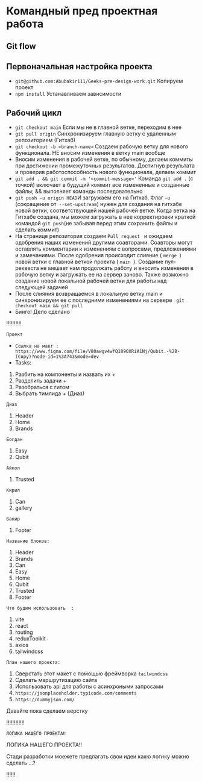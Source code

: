 # Командный пред проектная работа

## Git flow

## Первоначальная настройка проекта

- `git@github.com:Abubakir111/Geeks-pre-design-work.git` Копируем проект
- `npm install` Устанавливаем зависимости

## Рабочий цикл

- `git checkout main` Если мы не в главной ветке, переходим в нее
- `git pull origin` Синхронизируем главную ветку с удаленным репозиторием (Гитхаб)
- `git checkout -b <branch-name>` Создаем рабочую ветку для нового функционала. НЕ вносим изменения в ветку main вообще
- Вносим изменения в рабочей ветке, по обычному, делаем коммиты при достижении промежуточных результатов. Достигнув результата и проверив работоспособность нового функционала, делаем коммит
- `git add . && git commit -m '<commit-message>'` Команда `git add .` (с точкой) включает в будущий коммит все измененные и созданные файлы; && выполняет команды последовательно
- `git push -u origin HEAD`И загружаем его на Гитхаб. Флаг `-u` (сокращение от` --set-upstream`) нужен для создания на гитхабе новой ветки, соответствующей нашей рабочей ветке. Когда ветка на Гитхабе создана, мы можем загружать в нее корректировки краткой командой `git push`(не забывая перед этим сохранить файлы и сделать коммит)
- На странице репозитория создаем `Pull request ` и ожидаем одобрения наших изменений другими соавторами. Соавторы могут оставлять комментарии к изменениям с вопросами, предложениями и замечаниями. После одобрения происходит слияние ( `merge `) новой ветки с главной веткой проекта ( `main `). Создание пул-реквеста не мешает нам продолжать работу и вносить изменения в рабочую ветку и загружать ее на сервер заново. Также возможно создание новой локальной рабочей ветки для работы над следующей задачей
- После слияния возвращаемся в локальную ветку main и синхронизируем ее с последними изменениями на сервере ` git checkout main && git pull`
- Бинго! Дело сделано

‼️‼️‼️‼️‼️

`Проект `

- `Ссылка на макт : https://www.figma.com/file/V80awgv4wfQ189OXRiA1Nj/Qubit.-%2B-(Copy)?node-id=1%3A743&mode=dev`
- Tasks:

1.  Разбить на компоненты и назвать их +
2.  Разделить задачи +
3.  Разобраться с гитом
4.  Выбрать тимлида + (Диаз)

`Диаз`

1. Header
2. Home
3. Brands

`Богдан`

1. Easy
2. Qubit

`Айкол`

1. Trusted

`Кирил`

1. Can
2. gallery

`Бакир`

1. Footer

`Название блоков:`

1.  Header
2.  Brands
3.  Can
4.  Easy
5.  Home
6.  Qubit
7.  Trusted
8.  Footer

`Что будим использовать  :`

1. vite
2. react
3. routing
4. reduxToolkit
5. axios
6. tailwindcss

`План нашего проекта:`

1. Сверстать этот макет с помощью фреймворка `tailwindcss`
2. Сделать маршрутизацию сайта
3. Использовать api для работы с асинхроными запросами
4. `https://jsonplaceholder.typicode.com/comments`
5. `https://dummyjson.com/`

Давайте пока сделаем верстку

‼️‼️‼️‼️‼️‼️

`ЛОГИКА НАШЕГО ПРОЕКТА‼️`

ЛОГИКА НАШЕГО ПРОЕКТА‼️

Стади разработки моежете предлагать свои идеи какю логику можно сделать ...?

‼️‼️‼️
